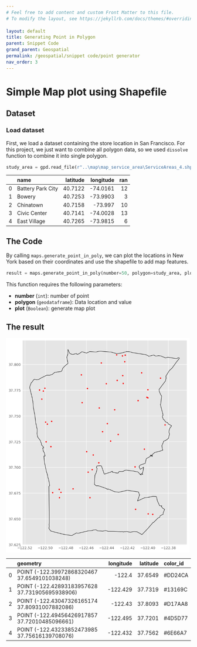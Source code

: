 ```yaml
---
# Feel free to add content and custom Front Matter to this file.
# To modify the layout, see https://jekyllrb.com/docs/themes/#overriding-theme-defaults

layout: default
title: Generating Point in Polygon
parent: Snippet Code
grand_parent: Geospatial
permalink: /geospatial/snippet code/point generator
nav_order: 3
---
```


# Simple Map plot using Shapefile

## Dataset

### Load dataset
First, we load a dataset containing the store location in San Francisco. For this project, we just want to combine all polygon data, so we used `dissolve` function to combine it into single polygon.

```python
study_area = gpd.read_file(r"..\map\map_service_area\ServiceAreas_4.shp").dissolve()
```

|    | name              |   latitude |   longitude |   ran |
|---:|:------------------|-----------:|------------:|------:|
|  0 | Battery Park City |    40.7122 |    -74.0161 |    12 |
|  1 | Bowery            |    40.7253 |    -73.9903 |     3 |
|  2 | Chinatown         |    40.7158 |    -73.997  |    10 |
|  3 | Civic Center      |    40.7141 |    -74.0028 |    13 |
|  4 | East Village      |    40.7265 |    -73.9815 |     6 |

## The Code
By calling `maps.generate_point_in_poly`, we can plot the locations in New York based on their coordinates and use the shapefile to add map features.

```python
result = maps.generate_point_in_poly(number=50, polygon=study_area, plot=True)
```

This function requires the following parameters:
- **number** (`int`):                number of point  
- **polygon** (`geodataframe`):      Data location and value  
- **plot** (`Boolean`):              generate map plot  

## The result
<img src="/assets/images/geospatial/snippet/generator_01.png" alt="drawing" width="500"/>

|    | geometry                                       |   longitude |   latitude | color_id   |
|---:|:-----------------------------------------------|------------:|-----------:|:-----------|
|  0 | POINT (-122.39972868320467 37.6549101038248)   |    -122.4   |    37.6549 | #DD24CA    |
|  1 | POINT (-122.42893183957628 37.731905695938906) |    -122.429 |    37.7319 | #13169C    |
|  2 | POINT (-122.43047326165174 37.80931007882086)  |    -122.43  |    37.8093 | #D17AA8    |
|  3 | POINT (-122.49456426917857 37.72010485096661)  |    -122.495 |    37.7201 | #4D5D77    |
|  4 | POINT (-122.43233852473985 37.75616139708076)  |    -122.432 |    37.7562 | #6E66A7    |